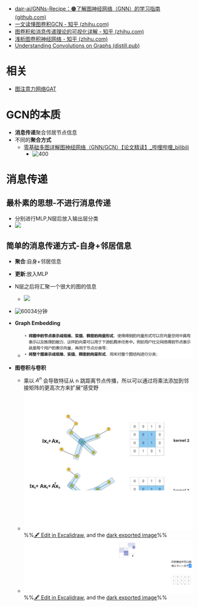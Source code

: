 - [dair-ai/GNNs-Recipe：🟠了解图神经网络（GNN）的学习指南 (github.com)](https://github.com/dair-ai/GNNs-Recipe)
- [一文读懂图卷积GCN - 知乎 (zhihu.com)](https://zhuanlan.zhihu.com/p/89503068)
- [图卷积和消息传递理论的可视化详解 - 知乎 (zhihu.com)](https://zhuanlan.zhihu.com/p/462642687)
- [浅析图卷积神经网络 - 知乎 (zhihu.com)](https://zhuanlan.zhihu.com/p/37091549)
- [Understanding Convolutions on Graphs (distill.pub)](https://distill.pub/2021/understanding-gnns/?continueFlag=8eef312d0acc7809a18878124b7cff86)
# 相关
- [图注意力网络GAT](图注意力网络GAT.md)
# GCN的本质
- **消息传递**聚合邻居节点信息
- 不同的**聚合方式**
	- [零基础多图详解图神经网络（GNN/GCN）【论文精读】_哔哩哔哩_bilibili](https://www.bilibili.com/video/BV1iT4y1d7zP/?spm_id_from=333.880.top_right_bar_window_custom_collection.content.click&vd_source=a035df14d498cc5a51f3299bc26b3e65)
		- ![400](attachments/Pasted%20image%2020230129153243.png)
# 消息传递
## 最朴素的思想-不进行消息传递
- 分别进行MLP,N层后放入输出层分类
- ![](attachments/Pasted%20image%2020230129153556.png)
## 简单的消息传递方式-自身+邻居信息
- **聚合**:自身+邻居信息
- **更新**:放入MLP
- N层之后将汇聚一个很大的图的信息
	- ![](attachments/Pasted%20image%2020230129160201.png)
- ![600](attachments/Pasted%20image%2020230129153925.png)34分钟

- **Graph Embedding**
	- ![](attachments/Pasted%20image%2020230105170905.png)
- **图卷积与卷积**
	- 乘以 $A^n$ 会导致特征从 n 跳距离节点传播，所以可以通过将乘法添加到邻接矩阵的更高次方来扩展“感受野
	- ![](attachments/%E5%9B%BE%E5%8D%B7%E7%A7%AFGCN%202023-01-05%2017.16.14.excalidraw.svg)%%[🖋 Edit in Excalidraw](attachments/%E5%9B%BE%E5%8D%B7%E7%A7%AFGCN%202023-01-05%2017.16.14.excalidraw.md), and the [dark exported image](attachments/%E5%9B%BE%E5%8D%B7%E7%A7%AFGCN%202023-01-05%2017.16.14.excalidraw.dark.svg)%%
	- ![](attachments/%E5%9B%BE%E5%8D%B7%E7%A7%AFGCN%202023-01-05%2017.10.00.excalidraw.svg)%%[🖋 Edit in Excalidraw](attachments/%E5%9B%BE%E5%8D%B7%E7%A7%AFGCN%202023-01-05%2017.10.00.excalidraw.md), and the [dark exported image](attachments/%E5%9B%BE%E5%8D%B7%E7%A7%AFGCN%202023-01-05%2017.10.00.excalidraw.dark.svg)%%